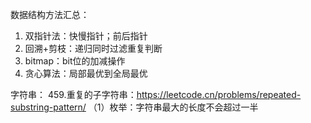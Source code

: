 数据结构方法汇总：
1. 双指针法：快慢指针；前后指针
2. 回溯+剪枝：递归同时过滤重复判断
3. bitmap：bit位的加减操作
4. 贪心算法：局部最优到全局最优

字符串：
459.重复的子字符串：https://leetcode.cn/problems/repeated-substring-pattern/
    （1）枚举：字符串最大的长度不会超过一半